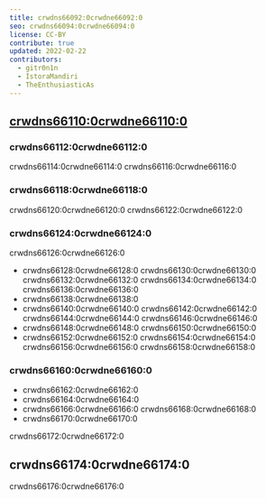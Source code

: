 ```yaml
---
title: crwdns66092:0crwdne66092:0
seo: crwdns66094:0crwdne66094:0
license: CC-BY
contribute: true
updated: 2022-02-22
contributors:
  - gitr0n1n
  - IstoraMandiri
  - TheEnthusiasticAs
---
```


## [crwdns66110:0crwdne66110:0](https://ecips.ethereumclassic.org/)

### crwdns66112:0crwdne66112:0

crwdns66114:0crwdne66114:0 crwdns66116:0crwdne66116:0

### crwdns66118:0crwdne66118:0

crwdns66120:0crwdne66120:0 crwdns66122:0crwdne66122:0

### crwdns66124:0crwdne66124:0

crwdns66126:0crwdne66126:0

- crwdns66128:0crwdne66128:0 crwdns66130:0crwdne66130:0 crwdns66132:0crwdne66132:0 crwdns66134:0crwdne66134:0 crwdns66136:0crwdne66136:0
- crwdns66138:0crwdne66138:0
- crwdns66140:0crwdne66140:0 crwdns66142:0crwdne66142:0 crwdns66144:0crwdne66144:0 crwdns66146:0crwdne66146:0
- crwdns66148:0crwdne66148:0 crwdns66150:0crwdne66150:0
- crwdns66152:0crwdne66152:0 crwdns66154:0crwdne66154:0 crwdns66156:0crwdne66156:0 crwdns66158:0crwdne66158:0

### crwdns66160:0crwdne66160:0

- crwdns66162:0crwdne66162:0
- crwdns66164:0crwdne66164:0
- crwdns66166:0crwdne66166:0 crwdns66168:0crwdne66168:0
- crwdns66170:0crwdne66170:0

crwdns66172:0crwdne66172:0

## crwdns66174:0crwdne66174:0

crwdns66176:0crwdne66176:0
